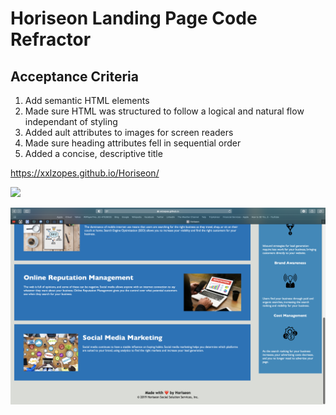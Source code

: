 # Horiseon Landing Page Code Refractor

## Acceptance Criteria
1. Add semantic HTML elements
2. Made sure HTML was structured to follow a logical and natural flow independant of styling
3. Added ault attributes to images for screen readers
4. Made sure heading attributes fell in sequential order
5. Added a concise, descriptive title

https://xxlzopes.github.io/Horiseon/


![](assets/images/ScreenShot1.png)

![](assets/images/ScreenShot2.png)





